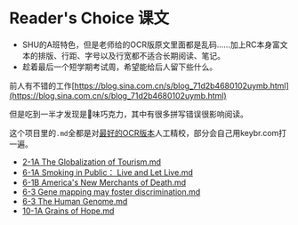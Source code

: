 # Reader's Choice 课文
- SHU的A班特色，但是老师给的OCR版原文里面都是乱码……加上RC本身富文本的排版、行距、字号以及行宽都不适合长期阅读、笔记。
- 趁着最后一个短学期考试周，希望能给后人留下些什么。

前人有不错的工作[https://blog.sina.com.cn/s/blog_71d2b4680102uymb.html](https://blog.sina.com.cn/s/blog_71d2b4680102uymb.html)

但是吃到一半才发现是💩味巧克力，其中有很多拼写错误很影响阅读。

这个项目里的`.md`全都是对[最好的OCR版本](http://archive.org/details/readerschoice4th00sand)人工精校，部分会自己用keybr.com打一遍。

- [2-1A The Globalization of Tourism.md](<https://github.com/gandizm/Reader-s-Choice/blob/main/-24春/2-1A The Globalization of Tourism.md>)
- [6-1A Smoking in Public： Live and Let Live.md](<https://github.com/gandizm/Reader-s-Choice/blob/main/-24春/6-1A Smoking in Public： Live and Let Live.md>)
- [6-1B America's New Merchants of Death.md](<https://github.com/gandizm/Reader-s-Choice/blob/main/-24春/6-1B America's New Merchants of Death.md>)
- [6-3 Gene mapping may foster discrimination.md](<https://github.com/gandizm/Reader-s-Choice/blob/main/-24春/6-3 Gene mapping may foster discrimination.md>)
- [6-3 The Human Genome.md](<https://github.com/gandizm/Reader-s-Choice/blob/main/-24春/6-3 The Human Genome.md>)
- [10-1A Grains of Hope.md](<https://github.com/gandizm/Reader-s-Choice/blob/main/-24春/10-1A Grains of Hope.md>)